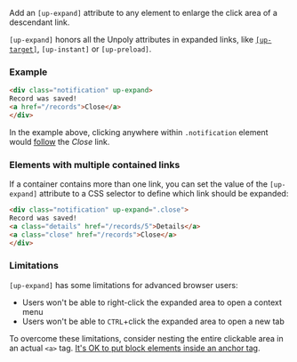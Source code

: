 Add an `[up-expand]` attribute to any element to enlarge the click area of a descendant link.

`[up-expand]` honors all the Unpoly attributes in expanded links, like [`[up-target]`](https://unpoly.com/up-follow#up-target), `[up-instant]` or `[up-preload]`.

### Example

```html
<div class="notification" up-expand>
Record was saved!
<a href="/records">Close</a>
</div>
```

In the example above, clicking anywhere within `.notification` element would [follow](https://unpoly.com/up.follow) the *Close* link.

### Elements with multiple contained links

If a container contains more than one link, you can set the value of the `[up-expand]` attribute to a CSS selector to define which link should be expanded:

```html
<div class="notification" up-expand=".close">
Record was saved!
<a class="details" href="/records/5">Details</a>
<a class="close" href="/records">Close</a>
</div>
```

### Limitations

`[up-expand]` has some limitations for advanced browser users:

- Users won't be able to right-click the expanded area to open a context menu
- Users won't be able to `CTRL`+click the expanded area to open a new tab

To overcome these limitations, consider nesting the entire clickable area in an actual `<a>` tag.
[It's OK to put block elements inside an anchor tag](https://makandracards.com/makandra/43549-it-s-ok-to-put-block-elements-inside-an-a-tag).
